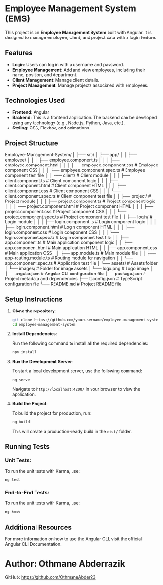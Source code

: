 # Employee Management System (EMS)

This project is an **Employee Management System** built with Angular. It is designed to manage employee, client, and project data with a login feature.

## Features

- **Login**: Users can log in with a username and password.
- **Employee Management**: Add and view employees, including their name, position, and department.
- **Client Management**: Manage client details.
- **Project Management**: Manage projects associated with employees.
  
## Technologies Used

- **Frontend**: Angular
- **Backend**: This is a frontend application. The backend can be developed using any technology (e.g., Node.js, Python, Java, etc.).
- **Styling**: CSS, Flexbox, and animations.

## Project Structure

Employee-Management-System/ 
│ ├── src/
│ ├── app/
│ │ ├── employee/
│ │ │ ├── employee.component.ts
│ │ │ ├── employee.component.html 
│ │ │ ├── employee.component.css # Employee component CSS │ │ │ └── employee.component.spec.ts # Employee component test file │ │ ├── client/ # Client module │ │ │ ├── client.component.ts # Client component logic │ │ │ ├── client.component.html # Client component HTML │ │ │ ├── client.component.css # Client component CSS │ │ │ └── client.component.spec.ts # Client component test file │ │ ├── project/ # Project module │ │ │ ├── project.component.ts # Project component logic │ │ │ ├── project.component.html # Project component HTML │ │ │ ├── project.component.css # Project component CSS │ │ │ └── project.component.spec.ts # Project component test file │ │ ├── login/ # Login module │ │ │ ├── login.component.ts # Login component logic │ │ │ ├── login.component.html # Login component HTML │ │ │ ├── login.component.css # Login component CSS │ │ │ └── login.component.spec.ts # Login component test file │ │ ├── app.component.ts # Main application component logic │ │ ├── app.component.html # Main application HTML │ │ ├── app.component.css # Main application CSS │ │ ├── app.module.ts # Main module file │ │ ├── app-routing.module.ts # Routing module for navigation │ │ └── app.component.spec.ts # Application test file │ └── assets/ # Assets folder │ └── images/ # Folder for image assets │ └── logo.png # Logo image │ ├── angular.json # Angular CLI configuration file ├── package.json # Project metadata and dependencies ├── tsconfig.json # TypeScript configuration file └── README.md # Project README file


## Setup Instructions

1. **Clone the repository**:

    ```bash
    git clone https://github.com/yourusername/employee-management-system.git
    cd employee-management-system
    ```

2. **Install Dependencies**:

    Run the following command to install all the required dependencies:

    ```bash
    npm install
    ```

3. **Run the Development Server**:

    To start a local development server, use the following command:

    ```bash
    ng serve
    ```

    Navigate to `http://localhost:4200/` in your browser to view the application.

4. **Build the Project**:

    To build the project for production, run:

    ```bash
    ng build
    ```

    This will create a production-ready build in the `dist/` folder.

## Running Tests

### Unit Tests:

To run the unit tests with Karma, use:

```bash
ng test
```

### End-to-End Tests:

To run the unit tests with Karma, use:

```bash
ng test
```

## Additional Resources
For more information on how to use the Angular CLI, visit the official Angular CLI Documentation.

# Author: Othmane Abderrazik
GitHub: https://github.com/OthmaneAbder23

